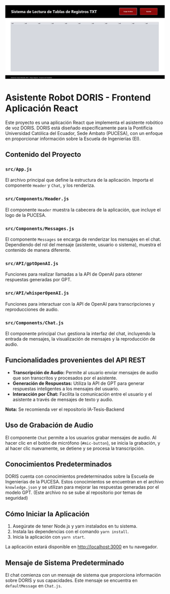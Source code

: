 <div width="100%">
    <img src="https://github.com/diegoseg15/lector-txt-java/blob/main/src/assets/Captura%20de%20pantalla%202024-02-25%20185026.png?raw=true" alt="presentación de la app para leer txt" />
</div>

# Asistente Robot DORIS - Frontend Aplicación React

Este proyecto es una aplicación React que implementa el asistente robótico de voz DORIS. DORIS está diseñado específicamente para la Pontificia Universidad Católica del Ecuador, Sede Ambato (PUCESA), con un enfoque en proporcionar información sobre la Escuela de Ingenierías (EI).

## Contenido del Proyecto

### `src/App.js`

El archivo principal que define la estructura de la aplicación. Importa el componente `Header` y `Chat`, y los renderiza.

### `src/Components/Header.js`

El componente `Header` muestra la cabecera de la aplicación, que incluye el logo de la PUCESA.

### `src/Components/Messages.js`

El componente `Messages` se encarga de renderizar los mensajes en el chat. Dependiendo del rol del mensaje (asistente, usuario o sistema), muestra el contenido de manera diferente.

### `src/API/gptOpenAI.js`

Funciones para realizar llamadas a la API de OpenAI para obtener respuestas generadas por GPT.

### `src/API/whisperOpenAI.js`

Funciones para interactuar con la API de OpenAI para transcripciones y reproducciones de audio.

### `src/Components/Chat.js`

El componente principal `Chat` gestiona la interfaz del chat, incluyendo la entrada de mensajes, la visualización de mensajes y la reproducción de audio.

## Funcionalidades provenientes del API REST

- **Transcripción de Audio:** Permite al usuario enviar mensajes de audio que son transcritos y procesados por el asistente.
- **Generación de Respuestas:** Utiliza la API de GPT para generar respuestas inteligentes a los mensajes del usuario.
- **Interacción por Chat:** Facilita la comunicación entre el usuario y el asistente a través de mensajes de texto y audio.

**Nota:** Se recomienda ver el repositorio IA-Tesis-Backend

## Uso de Grabación de Audio

El componente `Chat` permite a los usuarios grabar mensajes de audio. Al hacer clic en el botón de micrófono (`#mic-button`), se inicia la grabación, y al hacer clic nuevamente, se detiene y se procesa la transcripción.

## Conocimientos Predeterminados

DORIS cuenta con conocimientos predeterminados sobre la Escuela de Ingenierías de la PUCESA. Estos conocimientos se encuentran en el archivo `knowledge.json` y se utilizan para mejorar las respuestas generadas por el modelo GPT. (Este archivo no se sube al repositorio por temas de seguridad)

## Cómo Iniciar la Aplicación

1. Asegúrate de tener Node.js y yarn instalados en tu sistema.
2. Instala las dependencias con el comando `yarn install`.
3. Inicia la aplicación con `yarn start`.

La aplicación estará disponible en [http://localhost:3000](http://localhost:3000) en tu navegador.

## Mensaje de Sistema Predeterminado

El chat comienza con un mensaje de sistema que proporciona información sobre DORIS y sus capacidades. Este mensaje se encuentra en `defaultMessage` en `Chat.js`.
